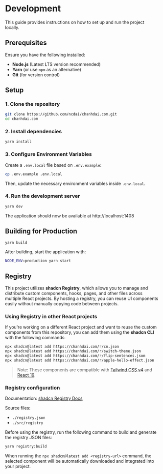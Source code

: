 # Development

This guide provides instructions on how to set up and run the project locally.

## Prerequisites

Ensure you have the following installed:

- **Node.js** (Latest LTS version recommended)
- **Yarn** (or use `npm` as an alternative)
- **Git** (for version control)

## Setup

### 1. Clone the repository

```sh
git clone https://github.com/ncdai/chanhdai.com.git
cd chanhdai.com
```

### 2. Install dependencies

```sh
yarn install
```

### 3. Configure Environment Variables

Create a `.env.local` file based on `.env.example`:

```sh
cp .env.example .env.local
```

Then, update the necessary environment variables inside `.env.local`.

### 4. Run the development server

```sh
yarn dev
```

The application should now be available at http://localhost:1408

## Building for Production

```sh
yarn build
```

After building, start the application with:

```sh
NODE_ENV=production yarn start
```

## Registry

This project utilizes **shadcn Registry**, which allows you to manage and distribute custom components, hooks, pages, and other files across multiple React projects. By hosting a registry, you can reuse UI components easily without manually copying code between projects.

### Using Registry in other React projects

If you're working on a different React project and want to reuse the custom components from this repository, you can add them using the **shadcn CLI** with the following commands:

```sh
npx shadcn@latest add https://chanhdai.com/r/cn.json
npx shadcn@latest add https://chanhdai.com/r/switch-theme.json
npx shadcn@latest add https://chanhdai.com/r/flip-sentences.json
npx shadcn@latest add https://chanhdai.com/r/apple-hello-effect.json
```

> Note: These components are compatible with [Tailwind CSS v4](https://tailwindcss.com/blog/tailwindcss-v4) and [React 19](https://react.dev/blog/2024/12/05/react-19).

### Registry configuration

Documentation: [shadcn Registry Docs](https://ui.shadcn.com/docs/registry)

Source files:
  - `./registry.json`
  - `./src/registry`

Before using the registry, run the following command to build and generate the registry JSON files:

```sh
yarn registry:build
```

When running the `npx shadcn@latest add <registry-url>` command, the selected component will be automatically downloaded and integrated into your project.

